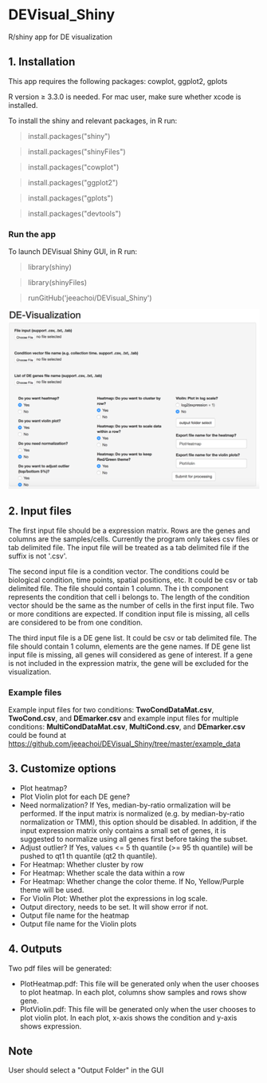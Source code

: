 # DEVisual_Shiny

R/shiny app for DE visualization

## 1. Installation
This app requires the following packages: cowplot, ggplot2, gplots

R version ≥ 3.3.0 is needed. For mac user, make sure whether xcode is installed.

To install the shiny and relevant packages, in R run:

> install.packages("shiny")

> install.packages("shinyFiles")

> install.packages("cowplot")

> install.packages("ggplot2")

> install.packages("gplots")

> install.packages("devtools")

### Run the app
To launch DEVisual Shiny GUI, in R run:

> library(shiny)

> library(shinyFiles)

> runGitHub('jeeachoi/DEVisual_Shiny')

![Screenshot](https://github.com/jeeachoi/DEVisual_Shiny/blob/master/figs/devisual.png)

## 2. Input files

The first input file should be a expression matrix. 
Rows are the genes and columns are the samples/cells.
Currently the program only takes csv files or tab delimited file.
The input file will be treated as a tab delimited file if the suffix is not '.csv'.

The second input file is a condition vector. The conditions could be biological condition, time points, spatial positions, etc. 
It could be csv or tab delimited file. The file should contain 1 column. The i th component represents the condition that cell i belongs to. The length of the condition vector should be the same as the number of cells in the first input file. Two or more conditions are expected. If condition input file is missing, all cells are considered to be from one condition.

The third input file is a DE gene list. It could be csv or tab delimited file. The file should contain
1 column, elements are the gene names.
If DE gene list input file is missing, all genes will considered as gene of interest. If a gene is not included in the expression matrix, the gene will be excluded for the visualization.

### Example files
Example input files for two conditions: **TwoCondDataMat.csv**, **TwoCond.csv**, and **DEmarker.csv** and example input files for multiple conditions: **MultiCondDataMat.csv**, **MultiCond.csv**, and **DEmarker.csv** could be found at https://github.com/jeeachoi/DEVisual_Shiny/tree/master/example_data   

## 3. Customize options

- Plot heatmap?
- Plot Violin plot for each DE gene?
- Need normalization? If Yes, median-by-ratio ormalization will be performed. If the input matrix is normalized (e.g. by median-by-ratio normalization or TMM), this option should be disabled. In addition, if the input expression matrix only contains a small set of genes, it is suggested to normalize using all genes first before taking the subset.
- Adjust outlier? If Yes, values <= 5 th quantile (>= 95 th quantile) will be pushed to qt1 th quantile (qt2 th quantile). 
- For Heatmap: Whether cluster by row
- For Heatmap: Whether scale the data within a row
- For Heatmap: Whether change the color theme. If No, Yellow/Purple theme will be used.
- For Violin Plot: Whether plot the expressions in log scale.
- Output directory, needs to be set. It will show error if not.
-	Output file name for the heatmap
-	Output file name for the Violin plots

## 4. Outputs
Two pdf files will be generated:
- PlotHeatmap.pdf: This file will be generated only when the user chooses to plot heatmap. In each plot, columns show samples and rows show gene. 
- PlotViolin.pdf: This file will be generated only when the user chooses to plot violin plot. In each plot, x-axis shows the condition and y-axis shows expression. 
 
## Note
User should select a "Output Folder" in the GUI



